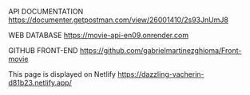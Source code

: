API DOCUMENTATION
https://documenter.getpostman.com/view/26001410/2s93JnUmJ8

WEB DATABASE
https://movie-api-en09.onrender.com

GITHUB FRONT-END
https://github.com/gabrielmartinezghioma/Front-movie

This page is displayed on Netlify
https://dazzling-vacherin-d81b23.netlify.app/

